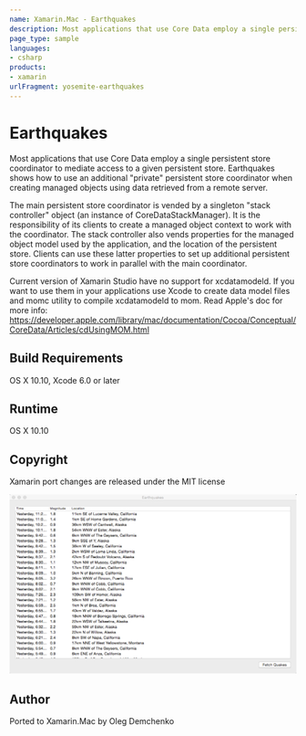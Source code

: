 ```yaml
---
name: Xamarin.Mac - Earthquakes
description: Most applications that use Core Data employ a single persistent store coordinator to mediate access to a given persistent store. Earthquakes shows...
page_type: sample
languages:
- csharp
products:
- xamarin
urlFragment: yosemite-earthquakes
---
```

# Earthquakes

Most applications that use Core Data employ a single persistent store coordinator to mediate access to a given persistent store. Earthquakes shows how to use an additional "private" persistent store coordinator when creating managed objects using data retrieved from a remote server.


The main persistent store coordinator is vended by a singleton "stack controller" object (an instance of CoreDataStackManager). It is the responsibility of its clients to create a managed object context to work with the coordinator. The stack controller also vends properties for the managed object model used by the application, and the location of the persistent store. Clients can use these latter properties to set up additional persistent store coordinators to work in parallel with the main coordinator.

Current version of Xamarin Studio have no support for xcdatamodeld. If you want to use them in your applications
use Xcode to create data model files and momc utility to compile xcdatamodeld to mom. Read Apple's doc for more info: https://developer.apple.com/library/mac/documentation/Cocoa/Conceptual/CoreData/Articles/cdUsingMOM.html

## Build Requirements

OS X 10.10, Xcode 6.0 or later

## Runtime
OS X 10.10

## Copyright

Xamarin port changes are released under the MIT license

![Earthquakes application screenshot](Screenshots/1.png "Earthquakes application screenshot")

## Author

Ported to Xamarin.Mac by Oleg Demchenko
